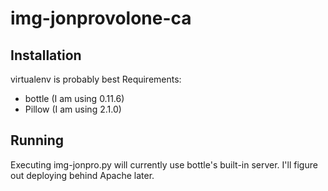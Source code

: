img-jonprovolone-ca
===================

Installation
------------
virtualenv is probably best
Requirements:
- bottle (I am using 0.11.6)
- Pillow (I am using 2.1.0)

Running
-------
Executing img-jonpro.py will currently use bottle's built-in server.
I'll figure out deploying behind Apache later.
